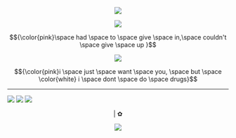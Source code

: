 

<p align="center">   
<img src="https://files.catbox.moe/74cu13.gif" /></p>
 
<p align="center">
<img src="https://files.catbox.moe/2rmcq1.png" /></p>

$${\color{pink}\space had \space to \space give \space in,\space couldn't \space give \space up }$$
<p align="center">
<img src="https://files.catbox.moe/dpn1m7.png" /></p>

$${\color{pink}i \space just \space want \space you, \space but \space \color{white} i  \space dont \space do \space drugs}$$

---

  [![](https://files.catbox.moe/7vnhjy.png)](https://astral.atabook.org/) [![](https://files.catbox.moe/2kbhsq.png)](https://kuromesh.straw.page/) [![](https://files.catbox.moe/yf46q0.png)](https://sntry.cc/shadowdog)



<p align="center">
|
   ✿


<p align="center">
<img src="https://files.catbox.moe/rynhga.webp" /></p>





  


